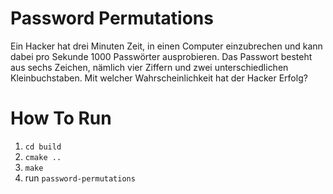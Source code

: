 # Password Permutations

Ein Hacker hat drei Minuten Zeit, in einen Computer einzubrechen
und kann dabei pro Sekunde 1000 Passwörter ausprobieren. Das
Passwort besteht aus sechs Zeichen, nämlich vier Ziffern und zwei
unterschiedlichen Kleinbuchstaben. Mit welcher Wahrscheinlichkeit
hat der Hacker Erfolg?

# How To Run
1. `cd build`
2. `cmake ..`
3. `make`
4. run `password-permutations`
